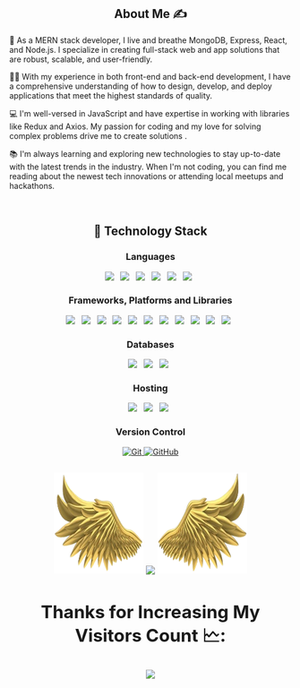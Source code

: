 
<h2 align="center">About Me ✍</h2>

🚀 As a MERN stack developer, I live and breathe MongoDB, Express, React, and Node.js. I specialize in creating full-stack web and app solutions that are robust, scalable, and user-friendly.

👨‍💻 With my experience in both front-end and back-end development, I have a comprehensive understanding of how to design, develop, and deploy applications that meet the highest standards of quality.

💻 I'm well-versed in JavaScript and have expertise in working with libraries like Redux and Axios. My passion for coding and my love for solving complex problems drive me to create solutions .

📚 I'm always learning and exploring new technologies to stay up-to-date with the latest trends in the industry. When I'm not coding, you can find me reading about the newest tech innovations or attending local meetups and hackathons.

<!-- <h2 align="center">Reach me out on <img src="https://media0.giphy.com/media/jqNPzdTTxQfOgOqpO4/source.gif" width="50"></h2> -->

<!-- <p align="center">
<a href="mailto: ritikpr307@gmail.com">
 <img src="https://img.shields.io/badge/-ritikpr307-c14438?style=flat-square&logo=Gmail&logoColor=white&link=mailto:ritikpr307@gmail.com"/>
</a>
<a href="https://www.linkedin.com/in/ritik-rawal-698a18142/">
 <img src="https://img.shields.io/badge/-ritikrawal-blue?style=flat-square&logo=Linkedin&logoColor=white&link=https://www.linkedin.com/in/ritik-rawal-698a18142/"/>
</a>
 <a href="https://twitter.com/ritikhere307">
 <img src="https://img.shields.io/badge/-ritikhere307-blue?style=flat-square&logo=twitter&logoColor=white&link=https://twitter.com/ritikhere307"/>
</a>
</p> -->

<!-- <h2 align="center">✨Connect with me :</h2> -->
<!-- ##  -->

<!-- <p align="cneter">
<a href="https://www.linkedin.com/in/dhruva-bhattacharya" target="blank">
  <img align="center" src="https://raw.githubusercontent.com/rahuldkjain/github-profile-readme-generator/master/src/images/icons/Social/linked-in-alt.svg" alt="kinshuk banerjee" height="30" width="40" />
 </a>
<a href="https://twitter.com/DhruvaBhattach2" target="blank">
  <img align="center" src="https://raw.githubusercontent.com/rahuldkjain/github-profile-readme-generator/master/src/images/icons/Social/twitter.svg" alt="Kinshuk_1729" height="30" width="40" />
 </a>
<a href="https://www.facebook.com/dhruva130102" target="blank">
<img align="center" src="https://raw.githubusercontent.com/rahuldkjain/github-profile-readme-generator/master/src/images/icons/Social/facebook.svg" alt="kinshuk banerjee" height="30" width="40" />
 </a>
<a href="https://www.instagram.com/bhattacharyadhruva/" target="blank">
  <img align="center" src="https://raw.githubusercontent.com/rahuldkjain/github-profile-readme-generator/master/src/images/icons/Social/instagram.svg" alt="insane_engineer_1729" height="30" width="40" />
 </a>
<a href="https://www.hackerrank.com/dhruvabhattacha1" target="blank">
  <img align="center" src="https://raw.githubusercontent.com/rahuldkjain/github-profile-readme-generator/master/src/images/icons/Social/hackerrank.svg" alt="kinshuk2002_king" height="30" width="40" />
  </a>
<a href="https://leetcode.com/dhruvabhattacharya130102/" target="blank">
  <img align="center" src="https://raw.githubusercontent.com/rahuldkjain/github-profile-readme-generator/master/src/images/icons/Social/leet-code.svg" alt="kinshuk-code-1729" height="30" width="40" />
  </a>
</p> -->





<!-- <picture>
  <source media="(prefers-color-scheme: dark)" srcset="github-snake-dark.svg" />
  <source media="(prefers-color-scheme: light)" srcset="github-snake.svg" />
  <img alt="github-snake" src="github-snake.svg" />
</picture> -->

<br>

<!-- [![@rishabh3562's Holopin board](https://holopin.io/api/user/board?user=rishabh7406)](https://holopin.io/@dhruvaop) -->

<!-- <h2 align="center">My Portfolio</h2>
 -->
<!-- ## **My Portfolio**:

<a href="https://rishabh108.netlify.app/"><img src="https://img.shields.io/badge/Portfolio-%23000000.svg?style=for-the-badge&logo=Firefox&style=flat&logoColor=#FF7139"/></a> -->
<!-- <h2 align="center">🔭Technology Stack</h2> -->
<h2 align="center">🔭 Technology Stack</h2>

<h3 align="center">Languages </h3>

<!-- ### **Languages**: -->
<div align="center">
<img height=23 src="https://img.shields.io/badge/javascript-%23323330.svg?style=for-the-badge&logo=javascript&style=flat&logoColor=%23F7DF1E">&nbsp;&nbsp;
<img height=23 src="https://img.shields.io/badge/c++-%2300599C.svg?style=for-the-badge&logo=c%2B%2B&style=flat&logoColor=white">&nbsp;&nbsp;
<img height=23 src="https://img.shields.io/badge/python-3670A0?style=for-the-badge&logo=python&style=flat&logoColor=ffdd54">&nbsp;&nbsp;
<img height=23 src="https://img.shields.io/badge/css3-%231572B6.svg?style=for-the-badge&logo=css3&style=flat&logoColor=white">&nbsp;&nbsp;
<img height=23 src="https://img.shields.io/badge/html5-%23E34F26.svg?style=for-the-badge&logo=html5&style=flat&logoColor=white">&nbsp;&nbsp;
<img height=23 src="https://img.shields.io/static/v1?style=for-the-badge&message=C&color=222222&style=plastic&logo=C&logoColor=A8B9CC&label= ">&nbsp;&nbsp;
</div>


<h3 align="center">Frameworks, Platforms and Libraries </h3>
<!-- ### **Frameworks, Platforms and Libraries**: -->
<div align="center">
<img height=23 src="https://img.shields.io/badge/React-%2320232a.svg?style=for-the-badge&logo=react&style=flat&logoColor=%2361DAFB">&nbsp;&nbsp;
<img height="23" src="https://img.shields.io/badge/React_Native-282c34.svg??style=for-the-badge&logo=react&style=flat&logoColor=%2361DAFB">&nbsp;&nbsp;
<img height=23 src="https://img.shields.io/badge/express.js-%23404d59.svg?style=for-the-badge&logo=express&style=flat&logoColor=%2361DAFB">&nbsp;&nbsp;
<img height=23 src="https://img.shields.io/static/v1?style=for-the-badge&message=Next.js&color=000000&logo=Next.js&style=plastic&logoColor=FFFFFF&label= ">&nbsp;&nbsp;
<img height=23 src="https://img.shields.io/static/v1?style=for-the-badge&message=React&color=222222&logo=React&style=plastic&logoColor=61DAFB&label= ">&nbsp;&nbsp;
<img height=23 src="https://img.shields.io/static/v1?style=for-the-badge&message=React+Router&color=CA4245&style=plastic&logo=React+Router&logoColor=FFFFFF&label= ">&nbsp;&nbsp;
<img height=23 src="https://img.shields.io/static/v1?style=for-the-badge&message=MongoDB&color=47A248&style=plastic&logo=MongoDB&logoColor=FFFFFF&label= ">&nbsp;&nbsp;
<img height=23 src="https://img.shields.io/static/v1?style=for-the-badge&message=Firebase&color=222222&style=plastic&logo=Firebase&logoColor=FFCA28&label= ">&nbsp;&nbsp;
<img height=23 src="https://img.shields.io/static/v1?style=for-the-badge&message=Material+Design&style=plastic&color=757575&logo=Material+Design&logoColor=FFFFFF&label= ">&nbsp;&nbsp;
<img height=23 src="https://img.shields.io/static/v1?style=for-the-badge&message=Material+Design+Icons&color=2196F3&style=plastic&logo=Material+Design+Icons&logoColor=FFFFFF&label= ">&nbsp;&nbsp;
<img height=23 src="https://img.shields.io/badge/node.js-6DA55F?style=for-the-badge&logo=node.js&style=flat&logoColor=white">&nbsp;&nbsp;
</div>
  
<h3 align="center">Databases </h3>
<!-- ### **Databases**: -->
<div align="center">
<img height=23 src="https://img.shields.io/badge/MongoDB-%234ea94b.svg?style=for-the-badge&logo=mongodb&style=plastic&logoColor=white">&nbsp;&nbsp;
<img height=23 src="https://img.shields.io/static/v1?style=for-the-badge&message=Firebase&color=222222&style=plastic&logo=Firebase&logoColor=FFCA28&label=">&nbsp;&nbsp;
<img height=23 src="https://img.shields.io/static/v1?style=for-the-badge&message=MySQL&color=4479A1&logo=MySQL&style=plastic&logoColor=FFFFFF&label=">&nbsp;&nbsp;
</div>

<h3 align="center">Hosting </h3>
<!-- ### **Hosting**: -->
<div align="center">
<img height=23 src="https://img.shields.io/badge/AWS-%23FF9900.svg?style=for-the-badge&logo=amazon-aws&style=plastic&logoColor=white">&nbsp;&nbsp;
<img height=23 src="https://img.shields.io/badge/firebase-%23039BE5.svg?style=for-the-badge&style=plastic&logo=firebase&logoColor=#00C7B7)">&nbsp;&nbsp;
<img height=23 src="https://img.shields.io/badge/netlify-%23000000.svg?style=for-the-badge&style=plastic&logo=netlify&logoColor=#00C7B7">&nbsp;&nbsp;
</div>
<!-- #### **Other**:
  <a href="https://getbootstrap.com" target="_blank">
   <img height=23 src="https://img.shields.io/static/v1?style=for-the-badge&message=Axios&color=5A29E4&style=plastic&logo=Axios&logoColor=FFFFFF&label="alt="Material Design"/>
  </a>&nbsp;&nbsp; -->

<h3 align="center">Version Control </h3>
<!-- ### **Version Control**: -->
<div align="center">
  <a href="https://getbootstrap.com" target="_blank">
   <img height=23 src="https://img.shields.io/static/v1?style=for-the-badge&message=Git&color=F05032&logo=Git&style=plastic&logoColor=FFFFFF&label="alt="Git"/>
  </a>
    <a href="https://getbootstrap.com" target="_blank">
   <img height=23 src="https://img.shields.io/static/v1?style=for-the-badge&message=GitHub&color=181717&style=plastic&logo=GitHub&logoColor=FFFFFF&label="alt="GitHub"/>
  </a>
</div>






<div align="center">

<h2 align="left"🔥 My contribution:</h2>
<!-- ## 🔥 My contribution: -->

<p align="center">
  <a>
   <img height="180" width="160" src="https://github.com/Nitesh-thapliyal/Nitesh-thapliyal/blob/main/left.png">
   <img align="center" src="https://github-readme-streak-stats.herokuapp.com/?user=pranavv444&theme=dark&hide_border=true"/>
   <img height="180" width="160" src="https://github.com/Nitesh-thapliyal/Nitesh-thapliyal/blob/main/right.png">
</p>
  
<!-- [![](https://github-readme-stats.vercel.app/api?username=rishabh3562&show_icons=true&theme=tokyonight&hide_border=true&locale=en)](https://github.com/Elanza-48)
  [![](https://github-readme-stats.vercel.app/api/top-langs?username=rishabh3562&show_icons=true&locale=en&layout=compact&theme=tokyonight&hide_border=true)](https://github.com/Elanza-48) -->
<h2 align="center">Thanks for Increasing My Visitors Count 🗠:</h2> 

<p align = "center">
  <img src="https://profile-counter.glitch.me/pranavv444/count.svg" />
</p>

</div>




<!-- <p align="left">
  <img  src="https://raw.githubusercontent.com/Elanza-48/Elanza-48/main/resources/img/github-contribution-grid-snake.svg"
    alt="example" />
</p> -->




<!---
rishabh3562/rishabh3562 is a ✨ special ✨ repository because its `README.md` (this file) appears on your GitHub profile.
You can click the Preview link to take a look at your changes.
--->

